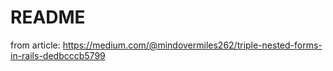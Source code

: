 # README

from article:
https://medium.com/@mindovermiles262/triple-nested-forms-in-rails-dedbcccb5799
  
